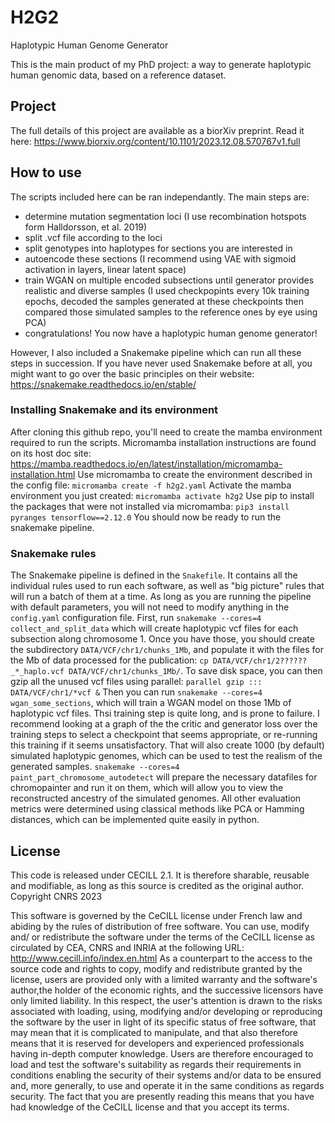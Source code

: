 # H2G2
Haplotypic Human Genome Generator

This is the main product of my PhD project: a way to generate haplotypic human genomic data, based on a reference dataset.

## Project
The full details of this project are available as a biorXiv preprint. Read it here: https://www.biorxiv.org/content/10.1101/2023.12.08.570767v1.full

## How to use 
The scripts included here can be ran independantly. The main steps are:
 - determine mutation segmentation loci (I use recombination hotspots form Halldorsson, et al. 2019)
 - split .vcf file according to the loci
 - split genotypes into haplotypes for sections you are interested in
 - autoencode these sections (I recommend using VAE with sigmoid activation in layers, linear latent space)
 - train WGAN on multiple encoded subsections until generator provides realistic and diverse samples (I used checkpopints every 10k training epochs, decoded the samples generated at these checkpoints then compared those simulated samples to the reference ones by eye using PCA)
 - congratulations! You now have a haplotypic human genome generator!

However, I also included a Snakemake pipeline which can run all these steps in succession.  If you have never used Snakemake before at all, you might want to go over the basic principles on their website: https://snakemake.readthedocs.io/en/stable/

### Installing Snakemake and its environment
After cloning this github repo, you'll need to create the mamba environment required to run the scripts. Micromamba installation instructions are found on its host doc site: https://mamba.readthedocs.io/en/latest/installation/micromamba-installation.html
Use micromamba to create the environment described in the config file: 
    `micromamba create -f h2g2.yaml`
Activate the mamba environment you just created:
    `micromamba activate h2g2`
Use pip to install the packages that were not installed via micromamba:
    `pip3 install pyranges tensorflow==2.12.0`
You should now be ready to run the snakemake pipeline.

### Snakemake rules
The Snakemake pipeline is defined in the `Snakefile`. It contains all the individual rules used to run each software, as well as "big picture" rules that will run a batch of them at a time.
As long as you are running the pipeline with default parameters, you will not need to modify anything in the `config.yaml` configuration file. 
First, run `snakemake --cores=4 collect_and_split_data` which will create haplotypic vcf files for each subsection along chromosome 1.
Once you have those, you should create the subdirectory `DATA/VCF/chr1/chunks_1Mb`, and populate it with the files for the Mb of data processed for the publication: `cp DATA/VCF/chr1/2??????_*_haplo.vcf DATA/VCF/chr1/chunks_1Mb/`. To save disk space, you can then gzip all the unused vcf files using parallel: `parallel gzip ::: DATA/VCF/chr1/*vcf &`
Then you can run `snakemake --cores=4 wgan_some_sections`, which will train a WGAN model on those 1Mb of haplotypic vcf files. Thsi training step is quite long, and is prone to failure. I recommend looking at a graph of the the critic and generator loss over the training steps to select a checkpoint that seems appropriate, or re-running this training if it seems unsatisfactory.
That will also create 1000 (by default) simulated haplotypic genomes, which can be used to test the realism of the generated samples.
`snakemake --cores=4 paint_part_chromosome_autodetect` will prepare the necessary datafiles for chromopainter and run it on them, which will allow you to view the reconstructed ancestry of the simulated genomes.
All other evaluation metrics were determined using classical methods like PCA or Hamming distances, which can be implemented quite easily in python.

## License
This code is released under CECILL 2.1. It is therefore sharable, reusable and modifiable, as long as this source is credited as the original author.
Copyright CNRS 2023

This software is governed by the CeCILL  license under French law and abiding
by the rules of distribution of free software. You can use, modify and/ or
redistribute the software under the terms of the CeCILL license as circulated
by CEA, CNRS and INRIA at the following URL:
http://www.cecill.info/index.en.html
As a counterpart to the access to the source code and  rights to copy, modify
and redistribute granted by the license, users are provided only with a limited
warranty  and the software's author,the holder of the economic rights, and the
successive licensors have only limited liability.
In this respect, the user's attention is drawn to the risks associated with
loading, using, modifying and/or developing or reproducing the software by the
user in light of its specific status of free software, that may mean  that it
is complicated to manipulate, and that also therefore means  that it is
reserved for developers  and  experienced professionals having in-depth
computer knowledge. Users are therefore encouraged to load and test the
software's suitability as regards their requirements in conditions enabling
the security of their systems and/or data to be ensured and, more generally,
to use and operate it in the same conditions as regards security.
The fact that you are presently reading this means that you have had knowledge
of the CeCILL license and that you accept its terms.


